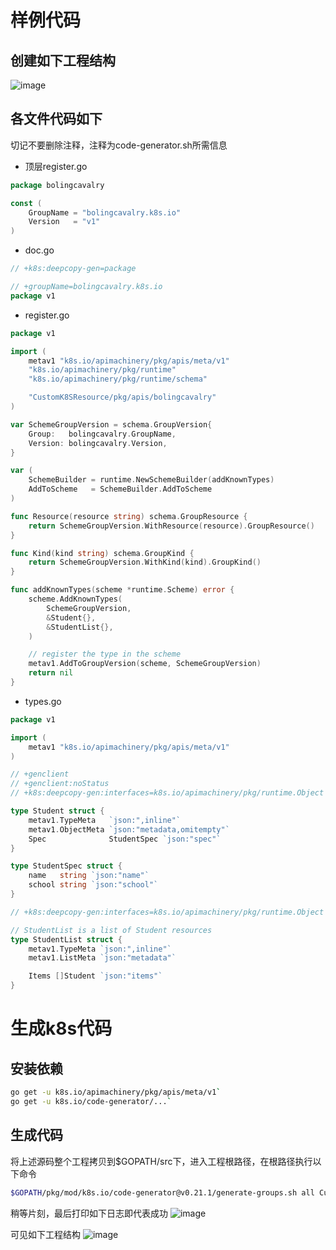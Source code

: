 # 样例代码
## 创建如下工程结构
![image](https://user-images.githubusercontent.com/41630875/120258346-6f342900-c2c4-11eb-99e8-579ec35e160a.png)

## 各文件代码如下
切记不要删除注释，注释为code-generator.sh所需信息
* 顶层register.go
```go
package bolingcavalry

const (
	GroupName = "bolingcavalry.k8s.io"
	Version   = "v1"
)
```
* doc.go
```go
// +k8s:deepcopy-gen=package

// +groupName=bolingcavalry.k8s.io
package v1
```
* register.go
```go
package v1

import (
	metav1 "k8s.io/apimachinery/pkg/apis/meta/v1"
	"k8s.io/apimachinery/pkg/runtime"
	"k8s.io/apimachinery/pkg/runtime/schema"

	"CustomK8SResource/pkg/apis/bolingcavalry"
)

var SchemeGroupVersion = schema.GroupVersion{
	Group:   bolingcavalry.GroupName,
	Version: bolingcavalry.Version,
}

var (
	SchemeBuilder = runtime.NewSchemeBuilder(addKnownTypes)
	AddToScheme   = SchemeBuilder.AddToScheme
)

func Resource(resource string) schema.GroupResource {
	return SchemeGroupVersion.WithResource(resource).GroupResource()
}

func Kind(kind string) schema.GroupKind {
	return SchemeGroupVersion.WithKind(kind).GroupKind()
}

func addKnownTypes(scheme *runtime.Scheme) error {
	scheme.AddKnownTypes(
		SchemeGroupVersion,
		&Student{},
		&StudentList{},
	)

	// register the type in the scheme
	metav1.AddToGroupVersion(scheme, SchemeGroupVersion)
	return nil
}
```
* types.go
```go
package v1

import (
	metav1 "k8s.io/apimachinery/pkg/apis/meta/v1"
)

// +genclient
// +genclient:noStatus
// +k8s:deepcopy-gen:interfaces=k8s.io/apimachinery/pkg/runtime.Object

type Student struct {
	metav1.TypeMeta   `json:",inline"`
	metav1.ObjectMeta `json:"metadata,omitempty"`
	Spec              StudentSpec `json:"spec"`
}

type StudentSpec struct {
	name   string `json:"name"`
	school string `json:"school"`
}

// +k8s:deepcopy-gen:interfaces=k8s.io/apimachinery/pkg/runtime.Object

// StudentList is a list of Student resources
type StudentList struct {
	metav1.TypeMeta `json:",inline"`
	metav1.ListMeta `json:"metadata"`

	Items []Student `json:"items"`
}
```

# 生成k8s代码
## 安装依赖
```bash
go get -u k8s.io/apimachinery/pkg/apis/meta/v1`
go get -u k8s.io/code-generator/...`
```

## 生成代码
将上述源码整个工程拷贝到$GOPATH/src下，进入工程根路径，在根路径执行以下命令
```bash
$GOPATH/pkg/mod/k8s.io/code-generator@v0.21.1/generate-groups.sh all CustomK8SResource/pkg/generated CustomK8SResource/pkg/apis bolingcavalry:v1 --go-header-file $GOPATH/pkg/mod/k8s.io/code-generator@v0.21.1/hack/boilerplate.go.txt --output-base $GOPATH/src/ -v 10
```

稍等片刻，最后打印如下日志即代表成功
![image](https://user-images.githubusercontent.com/41630875/120259105-e61df180-c2c5-11eb-8eaf-ffe83f27af80.png)

可见如下工程结构
![image](https://user-images.githubusercontent.com/41630875/120259191-106faf00-c2c6-11eb-80c6-862967e1e25c.png)


